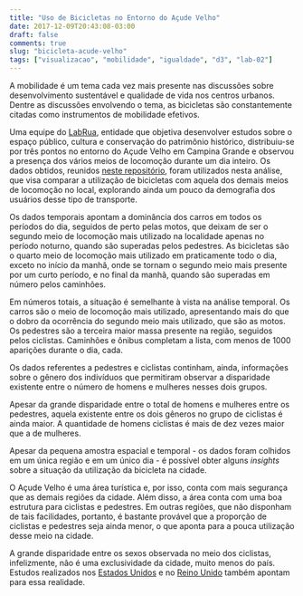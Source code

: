 ```yaml
---
title: "Uso de Bicicletas no Entorno do Açude Velho"
date: 2017-12-09T20:43:08-03:00
draft: false
comments: true
slug: "bicicleta-acude-velho"
tags: ["visualizacao", "mobilidade", "igualdade", "d3", "lab-02"]
---
```


<link rel="stylesheet" href="/datavis/css/l2-custom.css">

A mobilidade é um tema cada vez mais presente nas discussões sobre desenvolvimento
sustentável e qualidade de vida nos centros urbanos. Dentre as discussões envolvendo
o tema, as bicicletas são constantemente citadas como instrumentos de mobilidade efetivos.

<!--more-->

Uma equipe do [LabRua](https://www.facebook.com/LabRua/), entidade que objetiva
desenvolver estudos sobre o espaço público, cultura e conservação do patrimônio
histórico, distribuiu-se por três pontos no entorno do Açude Velho em Campina Grande
e observou a presença dos vários meios de locomoção durante um dia inteiro. Os dados obtidos,
reunidos [neste repositório](https://github.com/luizaugustomm/pessoas-no-acude/blob/master/dados/processados/dados.csv),
foram utilizados nesta análise, que visa comparar a utilização de bicicletas com aquela
dos demais meios de locomoção no local, explorando ainda um pouco da demografia dos
usuários desse tipo de transporte.

Os dados temporais apontam a dominância dos carros em todos os períodos do dia,
seguidos de perto pelas motos, que deixam de ser o segundo meio de locomoção mais
utilizado na localidade apenas no período noturno, quando são superadas pelos pedestres.
As bicicletas são o quarto meio de locomoção mais utilizado em praticamente todo o dia,
exceto no início da manhã, onde se tornam o segundo meio mais presente por um curto
período, e no final da manhã, quando são superadas em número pelos caminhões.

<div class="row chart" id="chart_1"></div>

Em números totais, a situação é semelhante à vista na análise temporal. Os carros
são o meio de locomoção mais utilizado, apresentando mais do que o dobro da ocorrência
do segundo meio mais utilizado, que são as motos.
Os pedestres são a terceira maior massa presente na região, seguidos pelos
ciclistas. Caminhões e ônibus completam a lista, com menos de 1000 aparições durante
o dia, cada.

<div class="row chart" id="chart_2"></div>

Os dados referentes a pedestres e ciclistas continham, ainda, informações sobre
o gênero dos indivíduos que permitiram observar a disparidade existente entre
o número de homens e mulheres nesses dois grupos.

Apesar da grande disparidade entre o total de homens e mulheres entre os pedestres,
aquela existente entre os dois gêneros no grupo de ciclistas é ainda maior. A
quantidade de homens ciclistas é mais de dez vezes maior que a de mulheres.

<div class="row chart" id="chart_3"></div>

Apesar da pequena amostra espacial e temporal - os dados foram colhidos em um única
região e em um único dia - é possível obter alguns *insights* sobre a situação da utilização
da bicicleta na cidade.

O Açude Velho é uma área turística e, por isso, conta com mais segurança que as
demais regiões da cidade. Além disso, a área conta com uma boa estrutura para
ciclistas e pedestres. Em outras regiões, que não disponham de tais facilidades,
portanto, é bastante provável que a proporção de ciclistas e pedestres seja ainda menor,
o que aponta para a pouca utilização desse meio na cidade.

A grande disparidade entre os sexos observada no meio dos ciclistas, infelizmente,
não é uma exclusividade da cidade, muito menos do país. Estudos realizados nos
[Estados Unidos](https://www.treehugger.com/bikes/why-women-dont-bike-blame-it-housework.html)
e no [Reino Unido](https://www.cyclinguk.org/article/campaigns-guide/women-cycling)
também apontam para essa realidade.

<script src="https://d3js.org/d3.v4.min.js"></script>
<script src="/datavis/js/plot.js"></script>
